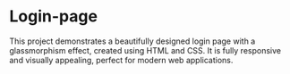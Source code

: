 # Login-page
This project demonstrates a beautifully designed login page with a glassmorphism effect, created using HTML and CSS. It is fully responsive and visually appealing, perfect for modern web applications.
